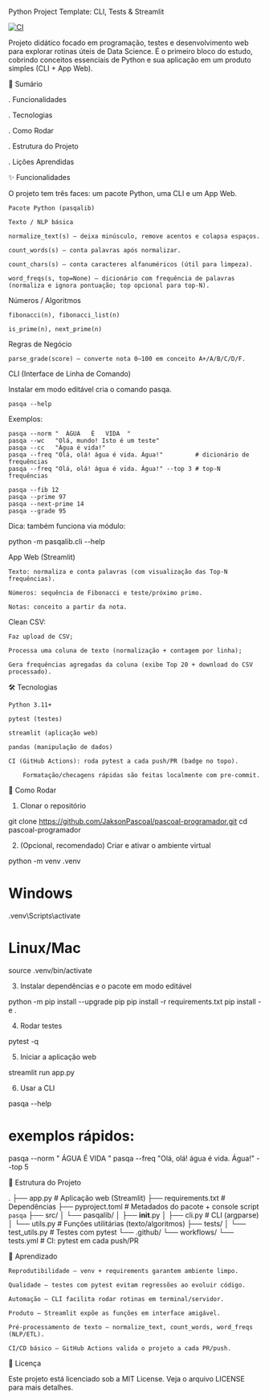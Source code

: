 Python Project Template: CLI, Tests & Streamlit

[![CI](https://github.com/JaksonPascoal/pascoal-programador/actions/workflows/tests.yml/badge.svg?branch=main)](https://github.com/JaksonPascoal/pascoal-programador/actions/workflows/tests.yml)

Projeto didático focado em programação, testes e desenvolvimento web para explorar rotinas úteis de Data Science.
É o primeiro bloco do estudo, cobrindo conceitos essenciais de Python e sua aplicação em um produto simples (CLI + App Web).

📝 Sumário

. Funcionalidades

. Tecnologias

. Como Rodar

. Estrutura do Projeto

. Lições Aprendidas

✨ Funcionalidades

O projeto tem três faces: um pacote Python, uma CLI e um App Web.

    Pacote Python (pasqalib)

    Texto / NLP básica

    normalize_text(s) — deixa minúsculo, remove acentos e colapsa espaços.

    count_words(s) — conta palavras após normalizar.

    count_chars(s) — conta caracteres alfanuméricos (útil para limpeza).

    word_freqs(s, top=None) — dicionário com frequência de palavras (normaliza e ignora pontuação; top opcional para top-N).

Números / Algoritmos

    fibonacci(n), fibonacci_list(n)

    is_prime(n), next_prime(n)

Regras de Negócio

    parse_grade(score) — converte nota 0–100 em conceito A+/A/B/C/D/F.

CLI (Interface de Linha de Comando)

Instalar em modo editável cria o comando pasqa.

    pasqa --help

Exemplos:

    pasqa --norm "  ÁGUA   É   VIDA  "
    pasqa --wc   "Olá, mundo! Isto é um teste"
    pasqa --cc   "Água é vida!"
    pasqa --freq "Olá, olá! água é vida. Água!"         # dicionário de frequências
    pasqa --freq "Olá, olá! água é vida. Água!" --top 3 # top-N frequências

    pasqa --fib 12
    pasqa --prime 97
    pasqa --next-prime 14
    pasqa --grade 95

Dica: também funciona via módulo:

python -m pasqalib.cli --help

App Web (Streamlit)

    Texto: normaliza e conta palavras (com visualização das Top-N frequências).

    Números: sequência de Fibonacci e teste/próximo primo.

    Notas: conceito a partir da nota.

Clean CSV:

    Faz upload de CSV;

    Processa uma coluna de texto (normalização + contagem por linha);

    Gera frequências agregadas da coluna (exibe Top 20 + download do CSV processado).

🛠️ Tecnologias

    Python 3.11+

    pytest (testes)

    streamlit (aplicação web)

    pandas (manipulação de dados)

    CI (GitHub Actions): roda pytest a cada push/PR (badge no topo).

        Formatação/checagens rápidas são feitas localmente com pre-commit.

🚀 Como Rodar
1) Clonar o repositório

git clone https://github.com/JaksonPascoal/pascoal-programador.git
cd pascoal-programador

2) (Opcional, recomendado) Criar e ativar o ambiente virtual

python -m venv .venv
# Windows
.venv\Scripts\activate
# Linux/Mac
source .venv/bin/activate

3) Instalar dependências e o pacote em modo editável

python -m pip install --upgrade pip
pip install -r requirements.txt
pip install -e .

4) Rodar testes

pytest -q

5) Iniciar a aplicação web

streamlit run app.py

6) Usar a CLI

pasqa --help
# exemplos rápidos:
pasqa --norm "  ÁGUA   É   VIDA  "
pasqa --freq "Olá, olá! água é vida. Água!" --top 5

📂 Estrutura do Projeto

.
├── app.py                          # Aplicação web (Streamlit)
├── requirements.txt                # Dependências
├── pyproject.toml                  # Metadados do pacote + console script `pasqa`
├── src/
│   └── pasqalib/
│       ├── __init__.py
│       ├── cli.py                  # CLI (argparse)
│       └── utils.py                # Funções utilitárias (texto/algoritmos)
├── tests/
│   └── test_utils.py               # Testes com pytest
└── .github/
    └── workflows/
        └── tests.yml               # CI: pytest em cada push/PR


🧠 Aprendizado

    Reprodutibilidade — venv + requirements garantem ambiente limpo.

    Qualidade — testes com pytest evitam regressões ao evoluir código.

    Automação — CLI facilita rodar rotinas em terminal/servidor.

    Produto — Streamlit expõe as funções em interface amigável.

    Pré-processamento de texto — normalize_text, count_words, word_freqs (NLP/ETL).

    CI/CD básico — GitHub Actions valida o projeto a cada PR/push.

📄 Licença

Este projeto está licenciado sob a MIT License.
Veja o arquivo LICENSE para mais detalhes.









 
